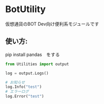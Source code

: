 # BotUtility
仮想通貨のBOT Dev向け便利系モジュールです

使い方:
-------------------
pip install pandas　をする
```python
from Utilities import output

log = output.Logs()

# お知らせ
log.Info("test")
# エラーログ
log.Error("test")
```
